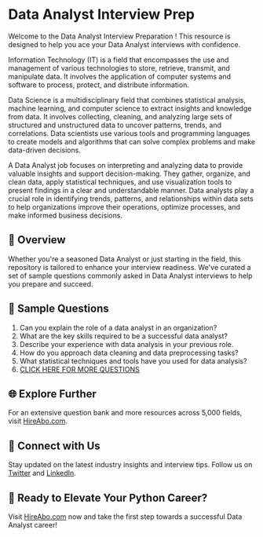 # Data Analyst Interview Prep

Welcome to the Data Analyst Interview Preparation ! This resource is designed to help you ace your Data Analyst interviews with confidence.

Information Technology (IT) is a field that encompasses the use and management of various technologies to store, retrieve, transmit, and manipulate data. It involves the application of computer systems and software to process, protect, and distribute information. 

Data Science is a multidisciplinary field that combines statistical analysis, machine learning, and computer science to extract insights and knowledge from data. It involves collecting, cleaning, and analyzing large sets of structured and unstructured data to uncover patterns, trends, and correlations. Data scientists use various tools and programming languages to create models and algorithms that can solve complex problems and make data-driven decisions.

A Data Analyst job focuses on interpreting and analyzing data to provide valuable insights and support decision-making. They gather, organize, and clean data, apply statistical techniques, and use visualization tools to present findings in a clear and understandable manner. Data analysts play a crucial role in identifying trends, patterns, and relationships within data sets to help organizations improve their operations, optimize processes, and make informed business decisions.

## 🚀 Overview

Whether you're a seasoned Data Analyst or just starting in the field, this repository is tailored to enhance your interview readiness. We've curated a set of sample questions commonly asked in Data Analyst interviews to help you prepare and succeed.

## 📝 Sample Questions

1. Can you explain the role of a data analyst in an organization?
2. What are the key skills required to be a successful data analyst?
3. Describe your experience with data analysis in your previous role.
4. How do you approach data cleaning and data preprocessing tasks?
5. What statistical techniques and tools have you used for data analysis?
6. [CLICK HERE FOR MORE QUESTIONS](https://hireabo.com/job/0_3_3/Data%20Analyst)

## 🌐 Explore Further

For an extensive question bank and more resources across 5,000 fields, visit [HireAbo.com](https://www.hireabo.com).

## 📱 Connect with Us

Stay updated on the latest industry insights and interview tips. Follow us on [Twitter](https://twitter.com/hireabo) and [LinkedIn](https://www.linkedin.com/in/hire-abo-3609972a8/).

## 🚀 Ready to Elevate Your Python Career?

Visit [HireAbo.com](https://www.hireabo.com) now and take the first step towards a successful Data Analyst career!